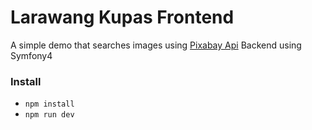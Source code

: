 # Larawang Kupas Frontend

A simple demo that searches images using <a href="https://pixabay.com/api/docs/">Pixabay Api</a>
Backend using Symfony4

### Install
- `npm install`
- `npm run dev`